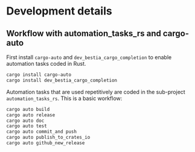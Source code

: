 # Development details

## Workflow with automation_tasks_rs and cargo-auto

First install `cargo-auto` and `dev_bestia_cargo_completion` to enable automation tasks coded in Rust.

```bash
cargo install cargo-auto
cargo install dev_bestia_cargo_completion
```

Automation tasks that are used repetitively are coded in the sub-project `automation_tasks_rs`.
This is a basic workflow:

```bash
cargo auto build
cargo auto release
cargo auto doc
cargo auto test
cargo auto commit_and push
cargo auto publish_to_crates_io
cargo auto github_new_release
```
